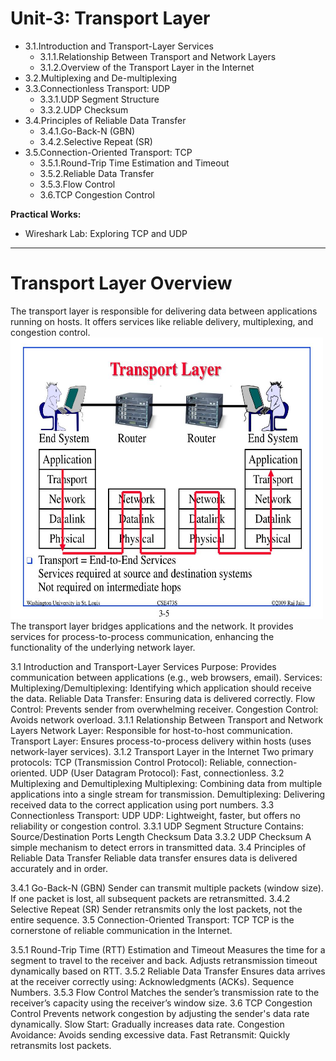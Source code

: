 # Unit-3: Transport Layer
* 3.1.Introduction and Transport-Layer Services
    * 3.1.1.Relationship Between Transport and Network Layers
    * 3.1.2.Overview of the Transport Layer in the Internet
* 3.2.Multiplexing and De-multiplexing
* 3.3.Connectionless Transport: UDP
    * 3.3.1.UDP Segment Structure
    * 3.3.2.UDP Checksum
* 3.4.Principles of Reliable Data Transfer
    * 3.4.1.Go-Back-N (GBN)
    * 3.4.2.Selective Repeat (SR)
* 3.5.Connection-Oriented Transport: TCP
    * 3.5.1.Round-Trip Time Estimation and Timeout
    * 3.5.2.Reliable Data Transfer
    * 3.5.3.Flow Control
    * 3.6.TCP Congestion Control

<b>Practical Works: </b>

* Wireshark Lab: Exploring TCP and UDP

<hr>

# Transport Layer Overview
The transport layer is responsible for delivering data between applications running on hosts. It offers services like reliable delivery, multiplexing, and congestion control.
<img src = "images/transport-layer.jpg" alt='transport-layer' width='500' height='450'>
The transport layer bridges applications and the network. It provides services for process-to-process communication, enhancing the functionality of the underlying network layer.

3.1 Introduction and Transport-Layer Services
Purpose: Provides communication between applications (e.g., web browsers, email).
Services:
Multiplexing/Demultiplexing: Identifying which application should receive the data.
Reliable Data Transfer: Ensuring data is delivered correctly.
Flow Control: Prevents sender from overwhelming receiver.
Congestion Control: Avoids network overload.
3.1.1 Relationship Between Transport and Network Layers
Network Layer: Responsible for host-to-host communication.
Transport Layer: Ensures process-to-process delivery within hosts (uses network-layer services).
3.1.2 Transport Layer in the Internet
Two primary protocols:
TCP (Transmission Control Protocol): Reliable, connection-oriented.
UDP (User Datagram Protocol): Fast, connectionless.
3.2 Multiplexing and Demultiplexing
Multiplexing: Combining data from multiple applications into a single stream for transmission.
Demultiplexing: Delivering received data to the correct application using port numbers.
3.3 Connectionless Transport: UDP
UDP: Lightweight, faster, but offers no reliability or congestion control.
3.3.1 UDP Segment Structure
Contains:
Source/Destination Ports
Length
Checksum
Data
3.3.2 UDP Checksum
A simple mechanism to detect errors in transmitted data.
3.4 Principles of Reliable Data Transfer
Reliable data transfer ensures data is delivered accurately and in order.

3.4.1 Go-Back-N (GBN)
Sender can transmit multiple packets (window size).
If one packet is lost, all subsequent packets are retransmitted.
3.4.2 Selective Repeat (SR)
Sender retransmits only the lost packets, not the entire sequence.
3.5 Connection-Oriented Transport: TCP
TCP is the cornerstone of reliable communication in the Internet.

3.5.1 Round-Trip Time (RTT) Estimation and Timeout
Measures the time for a segment to travel to the receiver and back.
Adjusts retransmission timeout dynamically based on RTT.
3.5.2 Reliable Data Transfer
Ensures data arrives at the receiver correctly using:
Acknowledgments (ACKs).
Sequence Numbers.
3.5.3 Flow Control
Matches the sender’s transmission rate to the receiver’s capacity using the receiver’s window size.
3.6 TCP Congestion Control
Prevents network congestion by adjusting the sender's data rate dynamically.
Slow Start: Gradually increases data rate.
Congestion Avoidance: Avoids sending excessive data.
Fast Retransmit: Quickly retransmits lost packets.